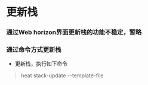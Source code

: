 # 更新栈


### 通过Web horizon界面更新栈的功能不稳定，暂略

### 通过命令方式更新栈

* 更新栈，执行如下命令

> heat stack-update --template-file <template file>--environment-file <environment file> <stack name>

### 示例如下

```
# heat stack-update -f base.yaml -e base_env.yaml base_stack
+--------------------------------------+------------+--------------------+----------------------+
| id                                   | stack_name | stack_status       | creation_time        |
+--------------------------------------+------------+--------------------+----------------------+
| 194f47ee-c28b-4356-a7d3-3f74ce768bbd | base_stack | UPDATE_IN_PROGRESS | 2015-11-24T08:58:45Z |
+--------------------------------------+------------+--------------------+----------------------+
```
